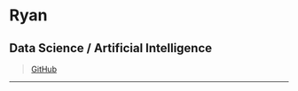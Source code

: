 # Ryan
## Data Science / Artificial Intelligence  
> [GitHub](https://github.com/d0nQuix0t3/Portfolio)  
---



